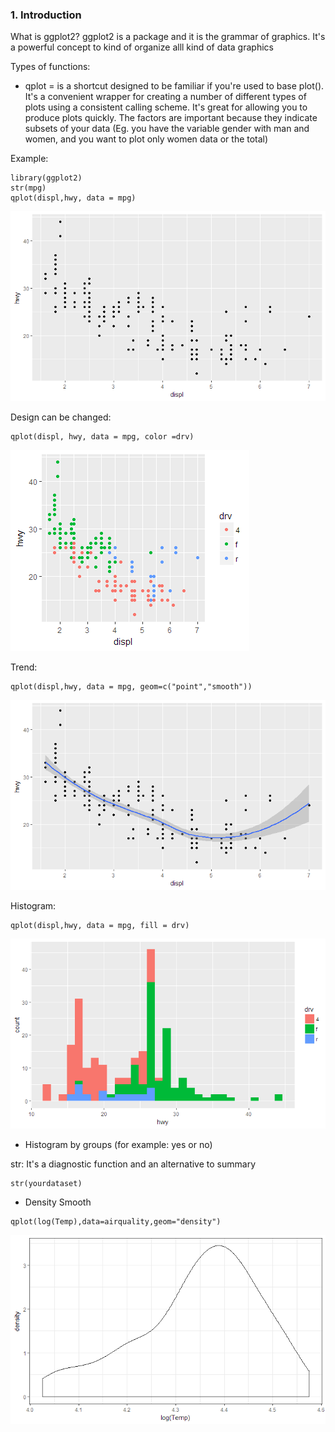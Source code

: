 ### 1. Introduction
What is ggplot2? ggplot2 is a package and it is the grammar of graphics. It's a powerful concept to kind of organize alll kind of data graphics

Types of functions:
- qplot = is a shortcut designed to be familiar if you're used to base plot(). It's a convenient wrapper for creating a number of different types of plots using a consistent calling scheme. It's great for allowing you to produce plots quickly. The factors are important because they indicate subsets of your data (Eg. you have the variable gender with man and women, and you want to plot only women data or the total)

Example:
```[R]
library(ggplot2)
str(mpg)
qplot(displ,hwy, data = mpg)
```
![Alt text](https://github.com/MGoodche/datasciencecoursera/blob/master/ExploratoryDataAnalysis/Plots/plot3.png)

Design can be changed:

```[R]
qplot(displ, hwy, data = mpg, color =drv)
```
![Alt text](https://github.com/MGoodche/datasciencecoursera/blob/master/ExploratoryDataAnalysis/Plots/plot4.png)

Trend: 

```[R]
qplot(displ,hwy, data = mpg, geom=c("point","smooth")) 
```
![Alt text](https://github.com/MGoodche/datasciencecoursera/blob/master/ExploratoryDataAnalysis/Plots/plot5.png)

Histogram:

```[R]
qplot(displ,hwy, data = mpg, fill = drv) 
```

![Alt text](https://github.com/MGoodche/datasciencecoursera/blob/master/ExploratoryDataAnalysis/Plots/plot6.png?raw=true)

- Histogram by groups (for example: yes or no)

str:
It's a diagnostic function and an alternative to summary

```[R]
str(yourdataset) 
```

- Density Smooth

```[R]
qplot(log(Temp),data=airquality,geom="density")
```
![Alt text](https://github.com/MGoodche/datasciencecoursera/blob/master/ExploratoryDataAnalysis/Plots/plot7.png?raw=true)
